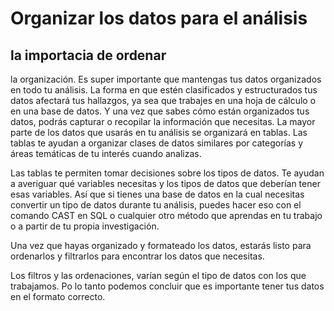 # Organizar los datos para el análisis

## la importacia de ordenar

la organización. Es super importante que mantengas tus datos organizados en todo tu análisis. La forma en que estén clasificados
y estructurados tus datos afectará tus hallazgos, ya sea que trabajes en una hoja de cálculo o en una base de datos. Y una vez
que sabes cómo están organizados tus datos, podrás capturar o recopilar la información que necesitas. La mayor parte de los
datos que usarás en tu análisis se organizará en tablas. Las tablas te ayudan a organizar clases de datos similares por categorías
y áreas temáticas de tu interés cuando analizas.

Las tablas te permiten tomar decisiones sobre los tipos de datos. Te ayudan a averiguar qué variables necesitas y los tipos
de datos que deberían tener esas variables. Así que si tienes una base de datos en la cual necesitas convertir un tipo de
datos durante tu análisis, puedes hacer eso con el comando CAST en SQL o cualquier otro método que aprendas en tu trabajo
o a partir de tu propia investigación.

Una vez que hayas organizado y formateado los datos, estarás listo para ordenarlos y filtrarlos para encontrar los datos
que necesitas.

Los filtros y las ordenaciones, varían según el tipo de datos con los que trabajamos. Po lo tanto podemos concluir que es
importante tener tus datos en el formato correcto.
